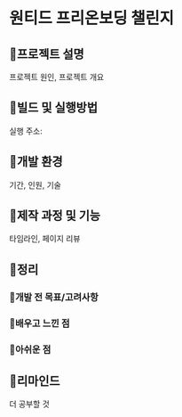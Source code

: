 # 원티드 프리온보딩 챌린지

## 🔴프로젝트 설명

프로젝트 원인, 프로젝트 개요

## 🔴빌드 및 실행방법

실행 주소:

## 🔴개발 환경

기간, 인원, 기술

## 🔴제작 과정 및 기능

타임라인, 페이지 리뷰

## 🔴정리

### 👹개발 전 목표/고려사항

### 👹배우고 느낀 점

### 👹아쉬운 점

## 🔴리마인드

더 공부할 것